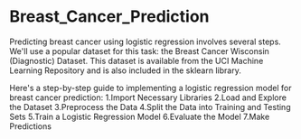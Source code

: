 # Breast_Cancer_Prediction

Predicting breast cancer using logistic regression involves several steps. We'll use a popular dataset for this task: the Breast Cancer Wisconsin (Diagnostic) Dataset. This dataset is available from the UCI Machine Learning Repository and is also included in the sklearn library.

Here's a step-by-step guide to implementing a logistic regression model for breast cancer prediction:
1.Import Necessary Libraries
2.Load and Explore the Dataset
3.Preprocess the Data
4.Split the Data into Training and Testing Sets
5.Train a Logistic Regression Model
6.Evaluate the Model
7.Make Predictions
